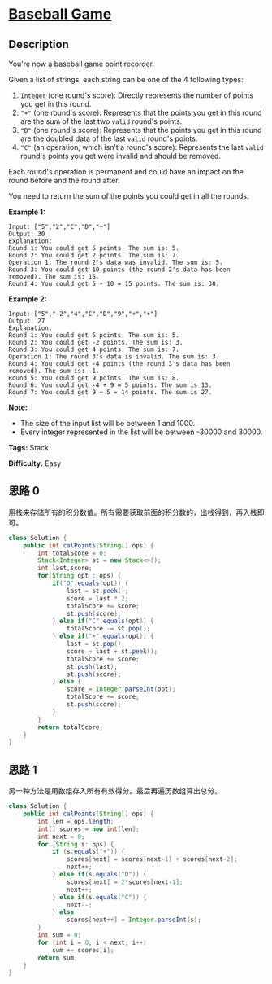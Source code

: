 # [Baseball Game][title]

## Description

You're now a baseball game point recorder.

Given a list of strings, each string can be one of the 4 following types:

1. `Integer` (one round's score): Directly represents the number of points you get in this round.
2. `"+"` (one round's score): Represents that the points you get in this round are the sum of the last two `valid` round's points.
3. `"D"` (one round's score): Represents that the points you get in this round are the doubled data of the last `valid` round's points.
4. `"C"` (an operation, which isn't a round's score): Represents the last `valid` round's points you get were invalid and should be removed.

Each round's operation is permanent and could have an impact on the round before and the round after.

You need to return the sum of the points you could get in all the rounds.

**Example 1:**  

```
Input: ["5","2","C","D","+"]
Output: 30
Explanation: 
Round 1: You could get 5 points. The sum is: 5.
Round 2: You could get 2 points. The sum is: 7.
Operation 1: The round 2's data was invalid. The sum is: 5.  
Round 3: You could get 10 points (the round 2's data has been removed). The sum is: 15.
Round 4: You could get 5 + 10 = 15 points. The sum is: 30.
```

**Example 2:**  

```
Input: ["5","-2","4","C","D","9","+","+"]
Output: 27
Explanation:
Round 1: You could get 5 points. The sum is: 5.
Round 2: You could get -2 points. The sum is: 3.
Round 3: You could get 4 points. The sum is: 7.
Operation 1: The round 3's data is invalid. The sum is: 3.  
Round 4: You could get -4 points (the round 3's data has been removed). The sum is: -1.
Round 5: You could get 9 points. The sum is: 8.
Round 6: You could get -4 + 9 = 5 points. The sum is 13.
Round 7: You could get 9 + 5 = 14 points. The sum is 27.
```

**Note:**  

* The size of the input list will be between 1 and 1000.
* Every integer represented in the list will be between -30000 and 30000.

**Tags:** Stack

**Difficulty:** Easy

## 思路 0

用栈来存储所有的积分数值。所有需要获取前面的积分数的，出栈得到，再入栈即可。

``` java
class Solution {
    public int calPoints(String[] ops) {
        int totalScore = 0;
        Stack<Integer> st = new Stack<>();
        int last,score;
        for(String opt : ops) {
            if("D".equals(opt)) {
                last = st.peek();
                score = last * 2;
                totalScore += score;
                st.push(score);
            } else if("C".equals(opt)) {
                totalScore -= st.pop();
            } else if("+".equals(opt)) {
                last = st.pop();
                score = last + st.peek();
                totalScore += score;
                st.push(last);
                st.push(score);
            } else {
                score = Integer.parseInt(opt);
                totalScore += score;
                st.push(score);
            }
        }
        return totalScore;
    }
}
```

## 思路 1

另一种方法是用数组存入所有有效得分。最后再遍历数组算出总分。

``` java
class Solution {
    public int calPoints(String[] ops) {
        int len = ops.length;
        int[] scores = new int[len];
        int next = 0;
        for (String s: ops) {
            if (s.equals("+")) {
                scores[next] = scores[next-1] + scores[next-2];
                next++;
            } else if(s.equals("D")) {
                scores[next] = 2*scores[next-1];
                next++;
            } else if(s.equals("C")) {
                next--;
            } else 
                scores[next++] = Integer.parseInt(s);
        }
        int sum = 0;
        for (int i = 0; i < next; i++)
            sum += scores[i];
        return sum;
    }
}
```



[title]: https://leetcode.com/problems/baseball-game
